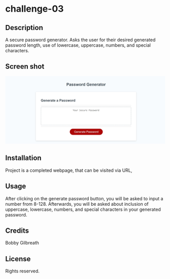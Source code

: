 # challenge-03
## Description

A secure password generator. Asks the user for their desired generated password length, use of lowercase, uppercase, numbers, and special characters. 

## Screen shot

![Screen shot](/README-screenshot.jpg)

## Installation

Project is a completed webpage, that can be visited via URL, 

## Usage

After clicking on the generate password button, you will be asked to input a number from 8-128. Afterwards, you will be asked about inclusion of uppercase, lowercase, numbers, and special characters in your generated password.

## Credits

Bobby Gilbreath

## License

Rights reserved.